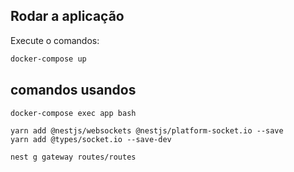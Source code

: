 ## Rodar a aplicação

Execute o comandos:

```bash
docker-compose up
```

## comandos usandos

```
docker-compose exec app bash

yarn add @nestjs/websockets @nestjs/platform-socket.io --save
yarn add @types/socket.io --save-dev

nest g gateway routes/routes
```
